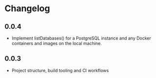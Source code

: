 # Changelog

## 0.0.4

- Implement listDatabases() for a PostgreSQL instance and any Docker containers and images on the local machine.

## 0.0.3

- Project structure, build tooling and CI workflows
